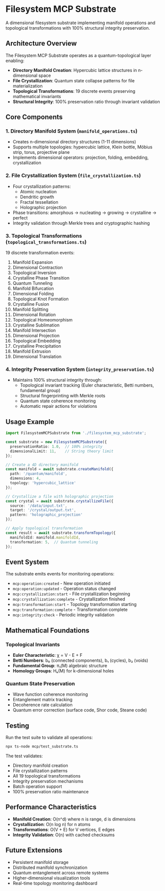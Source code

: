 # Filesystem MCP Substrate

A dimensional filesystem substrate implementing manifold operations and topological transformations with 100% structural integrity preservation.

## Architecture Overview

The Filesystem MCP Substrate operates as a quantum-topological layer enabling:

- **Directory Manifold Creation**: Hypercubic lattice structures in n-dimensional space
- **File Crystallization**: Quantum state collapse patterns for file materialization
- **Topological Transformations**: 19 discrete events preserving mathematical invariants
- **Structural Integrity**: 100% preservation ratio through invariant validation

## Core Components

### 1. Directory Manifold System (`manifold_operations.ts`)
- Creates n-dimensional directory structures (1-11 dimensions)
- Supports multiple topologies: hypercubic lattice, Klein bottle, Möbius strip, torus, projective plane
- Implements dimensional operators: projection, folding, embedding, crystallization

### 2. File Crystallization System (`file_crystallization.ts`)
- Four crystallization patterns:
  - Atomic nucleation
  - Dendritic growth
  - Fractal tessellation
  - Holographic projection
- Phase transitions: amorphous → nucleating → growing → crystalline → perfect
- Integrity validation through Merkle trees and cryptographic hashing

### 3. Topological Transformations (`topological_transformations.ts`)
19 discrete transformation events:
1. Manifold Expansion
2. Dimensional Contraction
3. Topological Inversion
4. Crystalline Phase Transition
5. Quantum Tunneling
6. Manifold Bifurcation
7. Dimensional Folding
8. Topological Knot Formation
9. Crystalline Fusion
10. Manifold Splitting
11. Dimensional Rotation
12. Topological Homeomorphism
13. Crystalline Sublimation
14. Manifold Intersection
15. Dimensional Projection
16. Topological Embedding
17. Crystalline Precipitation
18. Manifold Extrusion
19. Dimensional Translation

### 4. Integrity Preservation System (`integrity_preservation.ts`)
- Maintains 100% structural integrity through:
  - Topological invariant tracking (Euler characteristic, Betti numbers, fundamental group)
  - Structural fingerprinting with Merkle roots
  - Quantum state coherence monitoring
  - Automatic repair actions for violations

## Usage Example

```typescript
import FilesystemMCPSubstrate from './filesystem_mcp_substrate';

const substrate = new FilesystemMCPSubstrate({
  preservationRatio: 1.0,  // 100% integrity
  dimensionalLimit: 11,    // String theory limit
});

// Create a 4D directory manifold
const manifold = await substrate.createManifold({
  path: '/quantum/manifold',
  dimensions: 4,
  topology: 'hypercubic_lattice'
});

// Crystallize a file with holographic projection
const crystal = await substrate.crystallizeFile({
  source: '/data/input.txt',
  target: '/crystal/output.txt',
  pattern: 'holographic_projection'
});

// Apply topological transformation
const result = await substrate.transformTopology({
  manifoldId: manifold.manifoldId,
  transformation: 5,  // Quantum tunneling
});
```

## Event System

The substrate emits events for monitoring operations:

- `mcp:operation:created` - New operation initiated
- `mcp:operation:updated` - Operation status changed
- `mcp:crystallization:start` - File crystallization beginning
- `mcp:crystallization:complete` - Crystallization finished
- `mcp:transformation:start` - Topology transformation starting
- `mcp:transformation:complete` - Transformation complete
- `mcp:integrity:check` - Periodic integrity validation

## Mathematical Foundations

### Topological Invariants
- **Euler Characteristic**: χ = V - E + F
- **Betti Numbers**: b₀ (connected components), b₁ (cycles), b₂ (voids)
- **Fundamental Group**: π₁(M) algebraic structure
- **Homology Groups**: Hₖ(M) for k-dimensional holes

### Quantum State Preservation
- Wave function coherence monitoring
- Entanglement matrix tracking
- Decoherence rate calculation
- Quantum error correction (surface code, Shor code, Steane code)

## Testing

Run the test suite to validate all operations:

```bash
npx ts-node mcp/test_substrate.ts
```

The test validates:
- Directory manifold creation
- File crystallization patterns
- All 19 topological transformations
- Integrity preservation mechanisms
- Batch operation support
- 100% preservation ratio maintenance

## Performance Characteristics

- **Manifold Creation**: O(n^d) where n is range, d is dimensions
- **Crystallization**: O(n log n) for n atoms
- **Transformations**: O(V + E) for V vertices, E edges
- **Integrity Validation**: O(n) with cached checksums

## Future Extensions

- Persistent manifold storage
- Distributed manifold synchronization
- Quantum entanglement across remote systems
- Higher-dimensional visualization tools
- Real-time topology monitoring dashboard